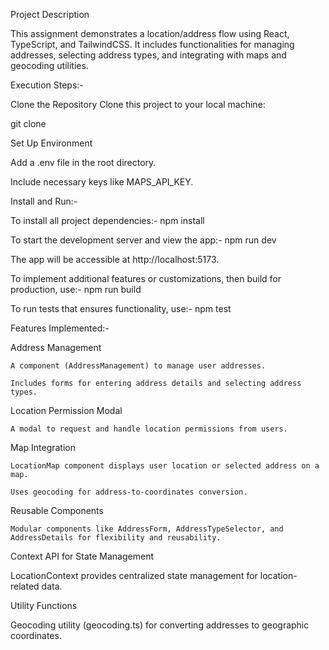 Project Description

This assignment demonstrates a location/address flow using React, TypeScript, and TailwindCSS. It includes functionalities for managing addresses, selecting address types, and integrating with maps and geocoding utilities.

Execution Steps:-

Clone the Repository Clone this project to your local machine:

  git clone <repository-url>


Set Up Environment

Add a .env file in the root directory.

Include necessary keys like MAPS_API_KEY.


Install and Run:-

To install all project dependencies:-  npm install

To start the development server and view the app:-   npm run dev

The app will be accessible at http://localhost:5173.


To implement additional features or customizations, then build for production, use:-   npm run build

To run tests that ensures functionality, use:- npm test


Features Implemented:-

Address Management

    A component (AddressManagement) to manage user addresses.

    Includes forms for entering address details and selecting address types.

Location Permission Modal

    A modal to request and handle location permissions from users.


Map Integration

    LocationMap component displays user location or selected address on a map.

    Uses geocoding for address-to-coordinates conversion.

Reusable Components

    Modular components like AddressForm, AddressTypeSelector, and AddressDetails for flexibility and reusability.

Context API for State Management

  LocationContext provides centralized state management for location-related data.

Utility Functions

  Geocoding utility (geocoding.ts) for converting addresses to geographic coordinates.

